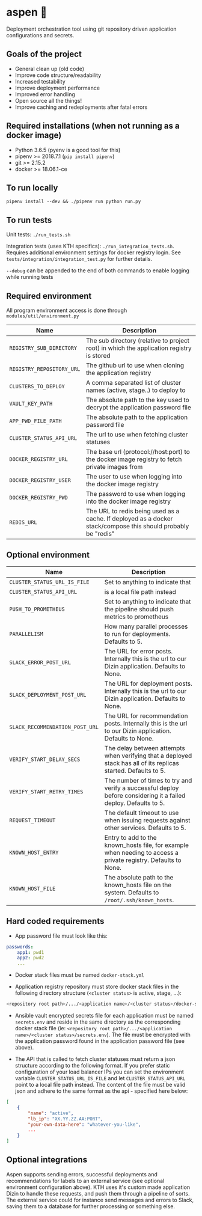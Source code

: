 # aspen :ski:

Deployment orchestration tool using git repository driven application configurations and secrets.

## Goals of the project

* General clean up (old code)
* Improve code structure/readability
* Increased testability
* Improve deployment performance
* Improved error handling
* Open source all the things!
* Improve caching and redeployments after fatal errors

## Required installations (when not running as a docker image)

* Python 3.6.5 (pyenv is a good tool for this)
* pipenv >= 2018.7.1 (`pip install pipenv`)
* git >= 2.15.2
* docker >= 18.06.1-ce

## To run locally

`pipenv install --dev && ./pipenv run python run.py`

## To run tests

Unit tests: `./run_tests.sh`

Integration tests (uses KTH specifics): `./run_integration_tests.sh`. Requires additional environment settings for docker registry login. See `tests/integration/integration_test.py` for further details.

`--debug` can be appended to the end of both commands to enable logging while running tests

## Required environment

All program environment access is done through `modules/util/environment.py`

| Name  | Description  |
|-------|--------------|
| `REGISTRY_SUB_DIRECTORY` | The sub directory (relative to project root) in which the application registry is stored |
| `REGISTRY_REPOSITORY_URL` | The github url to use when cloning the application registry |
| `CLUSTERS_TO_DEPLOY` | A comma separated list of cluster names (active, stage..) to deploy to |
| `VAULT_KEY_PATH` | The absolute path to the key used to decrypt the application password file |
| `APP_PWD_FILE_PATH` | The absolute path to the application password file |
| `CLUSTER_STATUS_API_URL` | The url to use when fetching cluster statuses |
| `DOCKER_REGISTRY_URL` | The base url (protocol://host:port) to the docker image registry to fetch private images from |
| `DOCKER_REGISTRY_USER` | The user to use when logging into the docker image registry |
| `DOCKER_REGISTRY_PWD` | The password to use when logging into the docker image registry |
| `REDIS_URL` | The URL to redis being used as a cache. If deployed as a docker stack/compose this should probably be "redis" |

## Optional environment

| Name  | Description  |
|-------|--------------|
| `CLUSTER_STATUS_URL_IS_FILE` | Set to anything to indicate that |
`CLUSTER_STATUS_API_URL` | is a local file path instead |
| `PUSH_TO_PROMETHEUS` | Set to anything to indicate that the pipeline should push metrics to prometheus |
| `PARALLELISM` | How many parallel processes to run for deployments. Defaults to 5. |
| `SLACK_ERROR_POST_URL` | The URL for error posts. Internally this is the url to our Dizin application. Defaults to None. |
| `SLACK_DEPLOYMENT_POST_URL` | The URL for deployment posts. Internally this is the url to our Dizin application. Defaults to None. |
| `SLACK_RECOMMENDATION_POST_URL` | The URL for recommendation posts. Internally this is the url to our Dizin application. Defaults to None. |
| `VERIFY_START_DELAY_SECS` | The delay between attempts when verifying that a deployed stack has all of its replicas started. Defaults to 5. |
| `VERIFY_START_RETRY_TIMES` | The number of times to try and verify a successful deploy before considering it a failed deploy. Defaults to 5. |
| `REQUEST_TIMEOUT` | The default timeout to use when issuing requests against other services. Defaults to 5. |
| `KNOWN_HOST_ENTRY` | Entry to add to the known_hosts file, for example when needing to access a private registry. Defaults to None. |
| `KNOWN_HOST_FILE` | The absolute path to the known_hosts file on the system. Defaults to `/root/.ssh/known_hosts`. |

## Hard coded requirements

* App password file must look like this:

```yaml
passwords:
    app1: pwd1
    app2: pwd2
    ...
```

* Docker stack files must be named `docker-stack.yml`

* Application registry repository must store docker stack files in the following directory structure (`<cluster status>` is active, stage, ...):

```bash
<repository root path>/.../<application name>/<cluster status>/docker-stack.yml
```

* Ansible vault encrypted secrets file for each application must be named `secrets.env` and reside in the same directory as the corresponding docker stack file (ie: `<repository root path>/.../<application name>/<cluster status>/secrets.env`). The file must be encrypted with the application password found in the application password file (see above).

* The API that is called to fetch cluster statuses must return a json structure according to the following format. If you prefer static configuration of your load balancer IPs you can set the environment variable `CLUSTER_STATUS_URL_IS_FILE` and let `CLUSTER_STATUS_API_URL` point to a local file path instead. The content of the file must be valid json and adhere to the same format as the api - specified here below:

```json
[
    {
        "name": "active",
        "lb_ip": "XX.YY.ZZ.AA:PORT",
        "your-own-data-here": "whatever-you-like",
        ...
    }
]
```

## Optional integrations

Aspen supports sending errors, successful deployments and recommendations for labels to an external service (see optional environment configuration above). KTH uses it's custom made application Dizin to handle these requests, and push them through a pipeline of sorts. The external service could for instance send messages and errors to Slack, saving them to a database for further processing or something else.